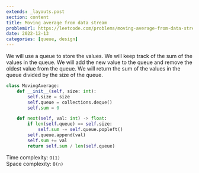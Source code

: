 ```yaml
---
extends: _layouts.post
section: content
title: Moving average from data stream
problemUrl: https://leetcode.com/problems/moving-average-from-data-stream/
date: 2022-12-13
categories: [queue, design]
---
```


We will use a queue to store the values. We will keep track of the sum of the values in the queue. We will add the new value to the queue and remove the oldest value from the queue. We will return the sum of the values in the queue divided by the size of the queue.

```python
class MovingAverage:
    def __init__(self, size: int):
        self.size = size
        self.queue = collections.deque()
        self.sum = 0

    def next(self, val: int) -> float:
        if len(self.queue) == self.size:
            self.sum -= self.queue.popleft()
        self.queue.append(val)
        self.sum += val
        return self.sum / len(self.queue)
```

Time complexity: `O(1)` <br/>
Space complexity: `O(n)`